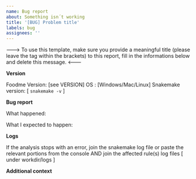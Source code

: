 ```yaml
---
name: Bug report 
about: Something isn´t working
title: '[BUG] Problem title'
labels: bug
assignees: ''
---
```



--->
To use this template, make sure you provide a meaningful title (please leave the tag within the brackets)
to this report, fill in the informations below and delete this message.
<---


**Version**

Foodme Version: [see VERSION]
OS : [Windows/Mac/Linux]
Snakemake version: [  `snakemake -v` ]

**Bug report**

What happened:

What I expected to happen:

**Logs**

If the analysis stops with an error, join the snakemake log file or paste the relevant portions from the console AND join the affected rule(s) log files [ under workdir/logs ]

**Additional context**
